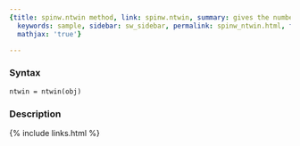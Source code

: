 ```yaml
---
{title: spinw.ntwin method, link: spinw.ntwin, summary: gives the number of twins,
  keywords: sample, sidebar: sw_sidebar, permalink: spinw_ntwin.html, folder: spinw,
  mathjax: 'true'}

---
```


### Syntax

`ntwin = ntwin(obj)`

### Description



{% include links.html %}
